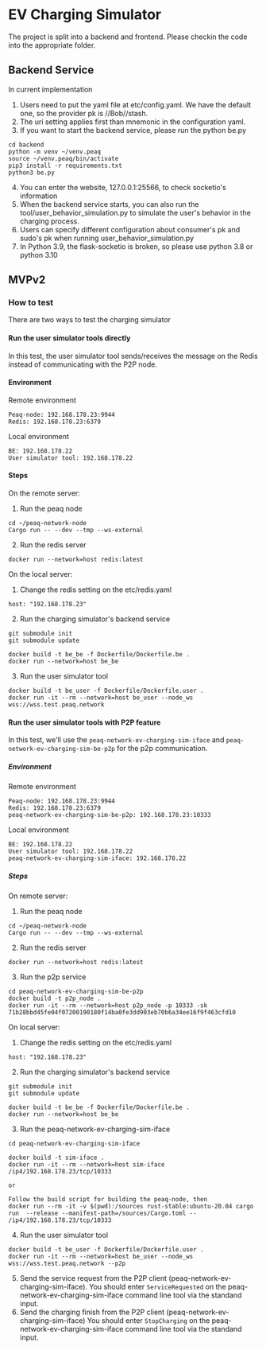 # EV Charging Simulator

The project is split into a backend and frontend.
Please checkin the code into the appropriate folder.


## Backend Service
In current implementation

1. Users need to put the yaml file at etc/config.yaml. We have the default one, so the provider pk is //Bob//stash.
2. The uri setting applies first than mnemonic in the configuration yaml.
3. If you want to start the backend service, please run the python be.py
```
cd backend
python -m venv ~/venv.peaq
source ~/venv.peaq/bin/activate
pip3 install -r requirements.txt
python3 be.py
```
4. You can enter the website, 127.0.0.1:25566, to check socketio's information
5. When the backend service starts, you can also run the tool/user_behavior_simulation.py to simulate the user's behavior in the charging process.
6. Users can specify different configuration about consumer's pk and sudo's pk when running user_behavior_simulation.py
7. In Python 3.9, the flask-socketio is broken, so please use python 3.8 or python 3.10

## MVPv2
### How to test
There are two ways to test the charging simulator

#### Run the user simulator tools directly
In this test, the user simulator tool sends/receives the message on the Redis instead of communicating with the P2P node.
#### Environment
Remote environment
```
Peaq-node: 192.168.178.23:9944
Redis: 192.168.178.23:6379
```
Local environment
```
BE: 192.168.178.22
User simulator tool: 192.168.178.22
```
#### Steps
On the remote server:
1. Run the peaq node
```
cd ~/peaq-network-node
Cargo run -- --dev --tmp --ws-external
```
2. Run the redis server
``` 
docker run --network=host redis:latest
```
On the local server:

1. Change the redis setting on the etc/redis.yaml
```
host: "192.168.178.23"
```
2. Run the charging simulator's backend service
```
git submodule init
git submodule update

docker build -t be_be -f Dockerfile/Dockerfile.be .
docker run --network=host be_be
```
3. Run the user simulator tool
```
docker build -t be_user -f Dockerfile/Dockerfile.user .
docker run -it --rm --network=host be_user --node_ws wss://wss.test.peaq.network
```


#### Run the user simulator tools with P2P feature
In this test, we'll use the `peaq-network-ev-charging-sim-iface` and `peaq-network-ev-charging-sim-be-p2p` for the p2p communication.


##### Environment
Remote environment
```
Peaq-node: 192.168.178.23:9944
Redis: 192.168.178.23:6379
peaq-network-ev-charging-sim-be-p2p: 192.168.178.23:10333
```

Local environment
```
BE: 192.168.178.22
User simulator tool: 192.168.178.22
peaq-network-ev-charging-sim-iface: 192.168.178.22
```
##### Steps
On remote server:

1. Run the peaq node
```
cd ~/peaq-network-node
Cargo run -- --dev --tmp --ws-external
```
2. Run the redis server
``` 
docker run --network=host redis:latest
```
3. Run the p2p service
```
cd peaq-network-ev-charging-sim-be-p2p
docker build -t p2p_node .
docker run -it --rm --network=host p2p_node -p 10333 -sk 71b28bbd45fe04f07200190180f14ba0fe3dd903eb70b6a34ee16f9f463cfd10
```

On local server:
1. Change the redis setting on the etc/redis.yaml
```
host: "192.168.178.23"
```
2. Run the charging simulator's backend service
```
git submodule init
git submodule update

docker build -t be_be -f Dockerfile/Dockerfile.be .
docker run --network=host be_be
```
3. Run the peaq-network-ev-charging-sim-iface
```
cd peaq-network-ev-charging-sim-iface

docker build -t sim-iface .
docker run -it --rm --network=host sim-iface /ip4/192.168.178.23/tcp/10333

or 

Follow the build script for building the peaq-node, then
docker run --rm -it -v $(pwd):/sources rust-stable:ubuntu-20.04 cargo run  --release --manifest-path=/sources/Cargo.toml -- /ip4/192.168.178.23/tcp/10333
```
4. Run the user simulator tool
```
docker build -t be_user -f Dockerfile/Dockerfile.user .
docker run -it --rm --network=host be_user --node_ws wss://wss.test.peaq.network --p2p
```
5. Send the service request from the P2P client (peaq-network-ev-charging-sim-iface).
You should enter `ServiceRequested` on the peaq-network-ev-charging-sim-iface command line tool via the standand input.
6. Send the charging finish from the P2P client (peaq-network-ev-charging-sim-iface)
You should enter `StopCharging` on the peaq-network-ev-charging-sim-iface command line tool via the standand input.
